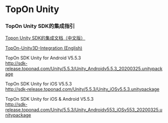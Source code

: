 # TopOn Unity

<h3>TopOn Unity SDK的集成指引</h3>

[Topon Unity SDK的集成文档（中文版）](doc/TopOn-Unity3D集成指南.md)<br>

[TopOn-Unity3D-Integration (English)](doc/TopOn-Unity3D-Integration.md)<br>


TopOn SDK Unity for Android V5.5.3  <br>
http://sdk-release.toponad.com/Unity/5.5.3/Unity_Androidv5.5.3_20200325.unitypackage<br>

TopOn SDK Unity for iOS  V5.5.3  <br>
http://sdk-release.toponad.com/Unity/5.5.3/Unity_iOSv5.5.3.unitypackage  <br>

TopOn SDK Unity for iOS & Android  V5.5.3  <br>
http://sdk-release.toponad.com/Unity/5.5.3/Unity_Androidv553_iOSv553_20200325.unitypackage <br>
